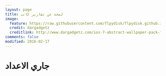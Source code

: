 ```yaml
---
layout: page
title: لمحة عن تقارير كاتب
image:
  feature: https://raw.githubusercontent.com/flpydisk/flpydisk.github.io/master/images/abstract-5.jpg
  credit: dargadgetz
  creditlink: http://www.dargadgetz.com/ios-7-abstract-wallpaper-pack-for-iphone-5-and-ipod-touch-retina/
comments: false
modified: 2016-02-17
---
```


# جاري الاعداد